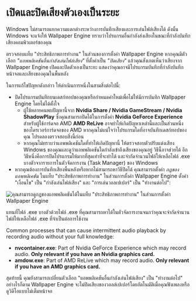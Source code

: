 # เปิดและปิดเสียงตัวเองเป็นระยะ

Windows ไม่สามารถแยกความแตกต่างระหว่างการบันทึกเสียงและการเล่นไฟล์เสียงได้ ดังนั้น Windows จะแจ้งให้ Wallpaper Engine ทราบว่าโปรแกรมอื่นกำลังส่งเสียงในขณะที่กำลังบันทึกเสียงคอมพิวเตอร์ของคุณ

ตรวจสอบแท็บ "ประสิทธิภาพการทำงาน" ในส่วนของการตั้งค่า Wallpaper Engine หากคุณมีตัวเลือก *"แอพพลิเคชันอื่นกำลังเล่นไฟล์เสียง"* ที่ตั้งค่าเป็น *"ปิดเสียง"* แล้วคุณสังเกตเห็นว่าเสียงจาก Wallpaper Engine เปิดและปิดตัวเองเป็นระยะ แสดงว่าคุณอาจมีโปรแกรมบันทึกที่กำลังบันทึกหน้าจอและเสียงของคุณในพื้นหลัง

ในการแก้ไขปัญหาดังกล่าว ให้ดำเนินการหนึ่งในสามสิ่งต่อไปนี้:

* ปิดโปรแกรมบันทึกบนเดสก์ทอปของคุณหรือกำหนดค่าใหม่เพื่อไม่ให้มีการบันทึก Wallpaper Engine โดยไม่ได้ตั้งใจ
    * ผู้ใช้หลายคนพบปัญหานี้จาก **Nvidia Share / Nvidia GameStream / Nvidia ShadowPlay** ซึ่งคุณสามารถปิดได้ในการตั้งค่า **Nvidia GeForce Experience** สำหรับผู้ใช้การ์ดจอ AMD **AMD ReLive** อาจทำให้เกิดปัญหาเหล่านี้และเป็นส่วนหนึ่งของไดรเวอร์การ์ดจอของ AMD หากคุณไม่แน่ใจว่าโปรแกรมใดที่อาจบันทึกเดสก์ทอปของคุณ โปรดลองตรวจสอบสิ่งนี้ก่อน
    * หากคุณไม่ทราบว่าแอพพลิเคชันใดที่ทำให้เกิดปัญหานี้ ให้ตรวจสอบตัวปรับแต่งเสียง Windows ของคุณและดูว่าแอพพลิเคชันใดกำลังเข้าถึงเสียงของคุณอยู่ วิธีนี้อาจช่วยได้ อีกวิธีหนึ่งคือการปิดโปรแกรมให้มากที่สุดเท่าที่จะทำได้ และจำกัดจำนวนไฟล์ให้เหลือไฟล์ .exe บางตัวจากรายการในตัวจัดการงาน (Task Manager) ของ Windows
* หากคุณต้องการบันทึกเสียงพื้นหลังหรือหากไม่สามารถหาวิธีปิดได้ คุณสามารถตั้งค่า *กฎของแอพพลิเคชัน* ในแท็บ "ประสิทธิภาพการทำงาน" ในส่วนการตั้งค่า Wallpaper Engine ตั้งค่า "เงื่อนไข" เป็น "กำลังเล่นไฟล์เสียง" และ "การเล่นวอลเปเปอร์" เป็น "ทำงานต่อไป":

![คุณสามารถดูกฎของแอพพลิเคชันได้ในแท็บ "ประสิทธิภาพการทำงาน" ในส่วนการตั้งค่า Wallpaper Engine](./applicationrule.png)

แทนที่ไฟล์ .exe บางตัวด้วยไฟล์ .exe ที่คุณสามารถหาได้ในตัวจัดการงานจนกว่าคุณจะจำกัดจำนวนไฟล์ให้เหลือไฟล์ .exe ที่จำเป็นต่อการใช้งาน

Common processes that can cause intermittent audio playback by recording audio without your full knowledge:

* **nvcontainer.exe**: Part of Nvidia GeForce Experience which may record audio. **Only relevant if you have an Nvidia graphics card.**
* **amdow.exe**: Part of AMD ReLive which may record audio. **Only relevant if you have an AMD graphics card.**

สุดท้ายนี้ คุณยังสามารถเปลี่ยนตัวเลือก "แอพพลิเคชันอื่นกำลังเล่นไฟล์เสียง" เป็น "ทำงานต่อไป" อย่างไรก็ตาม Wallpaper Engine จะไม่ปิดเสียงของวอลล์เปเปอร์โดยอัตโนมัติเมื่อคุณฟังเพลงหรือดูวิดีโอแบบไม่เต็มหน้าจอ
